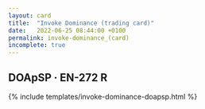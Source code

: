 ```yaml
---
layout: card
title:  "Invoke Dominance (trading card)"
date:   2022-06-25 08:44:00 +0100
permalink: invoke-dominance_(card)
incomplete: true
---
```


## DOApSP &middot; EN-272 R

{% include templates/invoke-dominance-doapsp.html %}